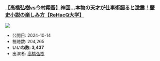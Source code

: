 ### [【高橋弘樹vs今村翔吾】神回…本物の天才が仕事術語ると激震！歴史小説の楽しみ方【ReHacQ大学】](https://www.youtube.com/watch?v=Vu9zgRxl31s)
[![](https://img.youtube.com/vi/Vu9zgRxl31s/sddefault.jpg)](https://www.youtube.com/watch?v=Vu9zgRxl31s)
-   公開日: 2024-10-14
-   視聴数: 204,265
-   **いいね数: 3,437**
-   出演者: [高橋弘樹](/rehacq_fan/people/高橋弘樹 "wikilink")
